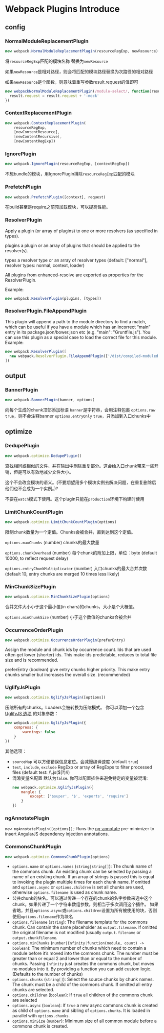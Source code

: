 # Webpack Plugins Introduce

## config

### NormalModuleReplacementPlugin
```javascript
new webpack.NormalModuleReplacementPlugin(resourceRegExp, newResource)
```
将`resourceRegExp`匹配的模块名称 替换为`newResource`

如果`newResource`是相对路径，则会将匹配的模块路径替换为次路径的相对路径

如果`newResource`是个函数，则意味着重写参数result.request的值即可
```javascript
new webpackNormalModuleReplacementPlugin(/module-select/, function(result) {
  result.request = result.request + '-mock'
})
```

### ContextReplacementPlugin
```javascript
new webpack.ContextReplacementPlugin(
    resourceRegExp, 
    [newContentResource],
    [newContentRecursive],
    [newContentRegExp])
```

### IgnorePlugin
```javascript
new webpack.IgnorePlugin(resourceRegExp, [contextRegExp])
```
不想bundle的模块，用IgnorePlugin排除`resourceRegExp`匹配的模块

### PrefetchPlugin
```javascript
new webpack.PrefetchPlugin([context], request)
```
在build甚至是require之前预加载模块，可以提高性能。

### ResolverPlugin
Apply a plugin (or array of plugins) to one or more resolvers (as specified in types).

plugins a plugin or an array of plugins that should be applied to the resolver(s).

types a resolver type or an array of resolver types (default: ["normal"], resolver types: normal, context, loader)

All plugins from enhanced-resolve are exported as properties for the ResolverPlugin.

Example:
```javascript
new webpack.ResolverPlugin(plugins, [types])
```

### ResolverPlugin.FileAppendPlugin
This plugin will append a path to the module directory to find a match, which can be useful if you have a module which has an incorrect “main” entry in its package.json/bower.json etc (e.g. "main": "Gruntfile.js"). You can use this plugin as a special case to load the correct file for this module. Example:
```javascript
new webpack.ResolverPlugin([
  new webpack.ResolverPlugin.FileAppendPlugin(['/dist/compiled-moduled.js'])
])
```

## output

### BannerPlugin
```javascript
new webpack.BannerPlugin(banner, options)
```
向每个生成的chunk顶部添加标语
`banner`是字符串，会用注释包裹
`options.raw` `true`，则不会注释banner
`options.entryOnly` `true`，只添加到入口chunks中

## optimize

### DedupePlugin
```javascript
new webpack.optimize.DedupePlugin()
```
查找相同或相似的文件，并在输出中删除重复部分。这会给入口chunk带来一些开销，但是可以有效地减少文件大小。

这个不会改变模块的语义。(不要期望用多个模块实例去解决问题，在重复删除后他们也不会成为一个实例。)?

不要在`watch`模式下使用。这个plugin只能在`production`环境下构建时使用

### LimitChunkCountPlugin
```javascript
new webpack.optimize.LimitChunkCountPlugin(options)
```
限制chunk数量为一个定值。Chunks会被合并，直到达到这个定值。

`options.maxChunks` (number) chunks的最大数量

`options.chunkOverhead` (number) 每个chunk的附加上限，单位：byte (default 10000, to reflect request delay)

`options.entryChunkMultiplicator` (number) 入口chunks的最大合并次数 (default 10, entry chunks are merged 10 times less likely)

### MinChunkSizePlugin
```javascript
new webpack.optimize.MinChunkSizePlugin(options)
```
合并文件大小小于这个最小值(in chars)的chunks，大小是个大概值。

`options.minChunkSize` (number) 小于这个数值的chunks会被合并

### OccurrenceOrderPlugin
```javascript
new webpack.optimize.OccurrenceOrderPlugin(preferEntry)
```
Assign the module and chunk ids by occurrence count. Ids that are used often get lower (shorter) ids. This make ids predictable, reduces to total file size and is recommended.

preferEntry (boolean) give entry chunks higher priority. This make entry chunks smaller but increases the overall size. (recommended)

### UglifyJsPlugin
```javascript
new webpack.optimize.UglifyJsPlugin([options])
```
压缩所有的chunks。Loaders会被转换为压缩模式。
你可以添加一个包含 <a href="https://github.com/mishoo/UglifyJS2#usage" target="_blank">UglifyJS 选项</a> 的对象参数：
```javascript
new webpack.optimize.UglifyJsPlugin({
    compress: {
        warnings: false
    }
})
```

其他选项：

- `sourceMap` 可以方便错误信息定位。会减慢编译速度 (default `true`)
- `test`, `include`, `exclude` RegExp or array of RegExps to filter processed files (default test: /\\.js($|\?)/i)
- 混淆变量名配置
    默认为`false`. 你可以配置插件来避免特定的变量被混淆:
    ```javascript
    new webpack.optimize.UglifyJsPlugin({
        mangle: {
            except: ['$super', '$', 'exports', 'require']
        }
    })
    ```

### ngAnnotatePlugin
`new ngAnnotatePlugin([options]);`
Runs the [ng-annotate](https://github.com/olov/ng-annotate) pre-minimizer to insert AngularJS dependency injection annotations.

### CommonsChunkPlugin
```javascript
new webpack.optimize.CommonsChunkPlugin(options)
```
- `options.name` or `options.names` (`string|string[]`): The chunk name of the commons chunk. An existing chunk can be selected by passing a name of an existing chunk. If an array of strings is passed this is equal to invoking the plugin multiple times for each chunk name. If omitted and `options.async` or `options.children` is set all chunks are used, otherwise `options.filename` is used as chunk name.
- 公共chunk的块名。可以通过传递一个存在的chunk的名字参数来选中这个chunk。如果传递了一个字符串数组参数，则相当于多次调用这个插件。
    如果省略，并且`options.async`或`options.children`设置为所有被使用的块，否则使用`options.filename`作为块名
- `options.filename` (`string`): The filename template for the commons chunk. Can contain the same placeholder as `output.filename`. If omitted the original filename is not modified (usually `output.filename` or `output.chunkFilename`.
- `options.minChunks` (`number|Infinity|function(module, count) -> boolean`): The minimum number of chunks which need to contain a module before it’s moved into the commons chunk. The number must be greater than or equal 2 and lower than or equal to the number of chunks. Passing `Infinity` just creates the commons chunk, but moves no modules into it. By providing a function you can add custom logic. (Defaults to the number of chunks)
- `options.chunks` (`string[]`): Select the source chunks by chunk names. The chunk must be a child of the commons chunk. If omitted all entry chunks are selected.
- `options.children` (`boolean`): If `true` all children of the commons chunk are selected
- `options.async` (`boolean`): If `true` a new async commons chunk is created as child of `options.name` and sibling of `options.chunks`. It is loaded in parallel with `options.chunks`.
- `options.minSize` (`number`): Minimum size of all common module before a commons chunk is created.

